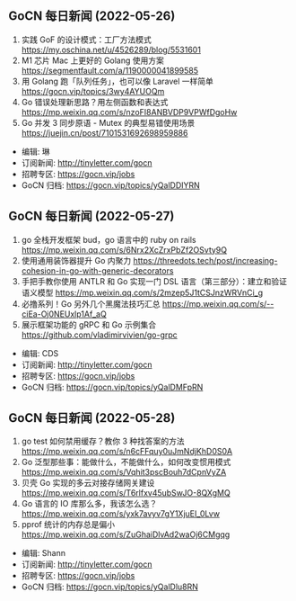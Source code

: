 ## GoCN 每日新闻 (2022-05-26)

1. 实践 GoF 的设计模式：工厂方法模式 https://my.oschina.net/u/4526289/blog/5531601
2. M1 芯片 Mac 上更好的 Golang 使用方案 https://segmentfault.com/a/1190000041899585
3. 用 Golang 跑「队列任务」，也可以像 Laravel 一样简单 https://gocn.vip/topics/3wy4AYUOQm
4. Go 错误处理新思路？用左侧函数和表达式 https://mp.weixin.qq.com/s/nzoFI8ANBVDP9VPWfDgoHw
5. Go 并发 3 同步原语 - Mutex 的典型易错使用场景 https://juejin.cn/post/7101531692698959886

- 编辑: 琳
- 订阅新闻: http://tinyletter.com/gocn
- 招聘专区: https://gocn.vip/jobs
- GoCN 归档: https://gocn.vip/topics/yQalDDIYRN

## GoCN 每日新闻 (2022-05-27)

1. go 全栈开发框架 bud，go 语言中的 ruby on rails https://mp.weixin.qq.com/s/6Nrx2XcZrxPbZf2OSvty9Q
2. 使用通用装饰器提升 Go 内聚力 https://threedots.tech/post/increasing-cohesion-in-go-with-generic-decorators
3. 手把手教你使用 ANTLR 和 Go 实现一门 DSL 语言（第三部分）：建立和验证语义模型 https://mp.weixin.qq.com/s/2mzep5J1tCSJnzWRVnCi_g
4. 必撸系列！Go 另外几个黑魔法技巧汇总 https://mp.weixin.qq.com/s/--ciEa-Oj0NEUxlp1Af_aQ
5. 展示框架功能的 gRPC 和 Go 示例集合 https://github.com/vladimirvivien/go-grpc

- 编辑: CDS
- 订阅新闻: http://tinyletter.com/gocn
- 招聘专区: https://gocn.vip/jobs
- GoCN 归档: https://gocn.vip/topics/yQalDMFpRN

## GoCN 每日新闻 (2022-05-28)

1. go test 如何禁用缓存？教你 3 种找答案的方法 https://mp.weixin.qq.com/s/n6cFFquy0uJmNdjKhD0S0A
2. Go 泛型那些事：能做什么，不能做什么，如何改变惯用模式 https://mp.weixin.qq.com/s/Vqhit3pscBouh7dCpnVyZA
3. 贝壳 Go 实现的多云对接存储网关建设 https://mp.weixin.qq.com/s/T6rlfxv45ubSwJO-8QXgMQ
4. Go 语言的 IO 库那么多，我该怎么选？ https://mp.weixin.qq.com/s/yxk7avyv7gY1XjuEI_0Lvw
5. pprof 统计的内存总是偏小 https://mp.weixin.qq.com/s/ZuGhaiDlvAd2waOj6CMgqg

- 编辑: Shann
- 订阅新闻: http://tinyletter.com/gocn
- 招聘专区: https://gocn.vip/jobs
- GoCN 归档: https://gocn.vip/topics/yQalDlu8RN
